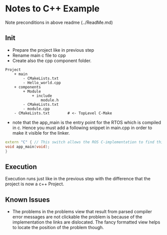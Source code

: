 # Notes to C++ Example
Note preconditions in above readme (../ReadMe.md)

## Init
- Prepare the project like in previous step
- Rename main c file to cpp
- Create also the cpp component folder.
``` text
Project
	+ main
		- CMakeLists.txt
		- Hello_world.cpp
	+ components
        + Module
            + include
                module.h
        - CMakeLists.txt
        - module.cpp
    - CMakeLists.txt 		# <- TopLevel C-Make
```
- note that the app_main is the entry point for the RTOS which is compiled in c. Hence you must add a following snippet in main.cpp in order to make it visible for the linker.

``` C++
extern "C" { // This switch allows the ROS C-implementation to find this main
void app_main(void);
}
```
## Execution
Execution runs just like in the previous step with the difference that the project is now a c++ Project.

## Known Issues
- The problems in the problems view that result from parsed compiler error messages are not clickable the problem is because of the implementation the  links are dislocated. The fancy formatted view helps to locate the position of the problem though. 


